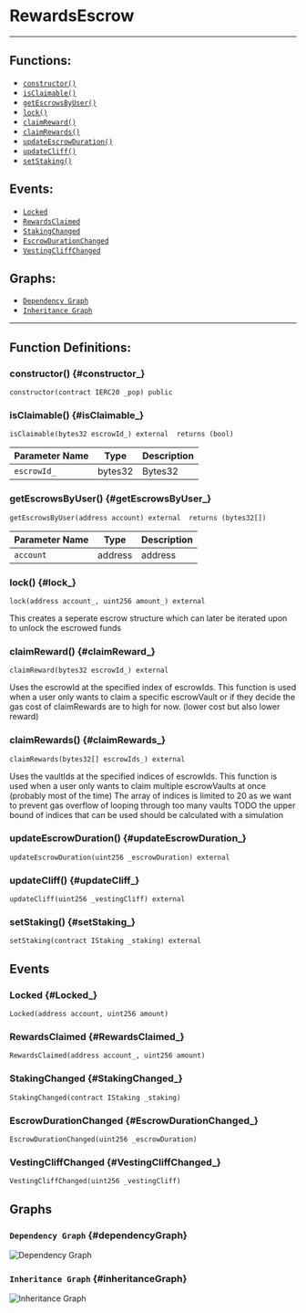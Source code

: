 # RewardsEscrow
***
## Functions:
- [`constructor()`](#constructor_)
- [`isClaimable()`](#isClaimable_)
- [`getEscrowsByUser()`](#getEscrowsByUser_)
- [`lock()`](#lock_)
- [`claimReward()`](#claimReward_)
- [`claimRewards()`](#claimRewards_)
- [`updateEscrowDuration()`](#updateEscrowDuration_)
- [`updateCliff()`](#updateCliff_)
- [`setStaking()`](#setStaking_)
## Events:
- [`Locked`](#Locked_)
- [`RewardsClaimed`](#RewardsClaimed_)
- [`StakingChanged`](#StakingChanged_)
- [`EscrowDurationChanged`](#EscrowDurationChanged_)
- [`VestingCliffChanged`](#VestingCliffChanged_)
## Graphs:
- [`Dependency Graph`](#dependencyGraph)
- [`Inheritance Graph`](#inheritanceGraph)
***
## Function Definitions:
### <a name="constructor_"></a> constructor() {#constructor_}
```
constructor(contract IERC20 _pop) public 
```
### <a name="isClaimable_"></a> isClaimable() {#isClaimable_}
```
isClaimable(bytes32 escrowId_) external  returns (bool)
```
| Parameter Name | Type | Description |
|------------|-----| -------|
| `escrowId_`| bytes32| Bytes32|
### <a name="getEscrowsByUser_"></a> getEscrowsByUser() {#getEscrowsByUser_}
```
getEscrowsByUser(address account) external  returns (bytes32[])
```
| Parameter Name | Type | Description |
|------------|-----| -------|
| `account`| address| address|
### <a name="lock_"></a> lock() {#lock_}
```
lock(address account_, uint256 amount_) external 
```
This creates a seperate escrow structure which can later be iterated upon to unlock the escrowed funds
### <a name="claimReward_"></a> claimReward() {#claimReward_}
```
claimReward(bytes32 escrowId_) external 
```
Uses the escrowId at the specified index of escrowIds.
This function is used when a user only wants to claim a specific escrowVault or if they decide the gas cost of claimRewards are to high for now.
(lower cost but also lower reward)
### <a name="claimRewards_"></a> claimRewards() {#claimRewards_}
```
claimRewards(bytes32[] escrowIds_) external 
```
Uses the vaultIds at the specified indices of escrowIds.
This function is used when a user only wants to claim multiple escrowVaults at once (probably most of the time)
The array of indices is limited to 20 as we want to prevent gas overflow of looping through too many vaults
TODO the upper bound of indices that can be used should be calculated with a simulation
### <a name="updateEscrowDuration_"></a> updateEscrowDuration() {#updateEscrowDuration_}
```
updateEscrowDuration(uint256 _escrowDuration) external 
```
### <a name="updateCliff_"></a> updateCliff() {#updateCliff_}
```
updateCliff(uint256 _vestingCliff) external 
```
### <a name="setStaking_"></a> setStaking() {#setStaking_}
```
setStaking(contract IStaking _staking) external 
```
## Events
### <a name="Locked_"></a> Locked {#Locked_}
```
Locked(address account, uint256 amount)
```
### <a name="RewardsClaimed_"></a> RewardsClaimed {#RewardsClaimed_}
```
RewardsClaimed(address account_, uint256 amount)
```
### <a name="StakingChanged_"></a> StakingChanged {#StakingChanged_}
```
StakingChanged(contract IStaking _staking)
```
### <a name="EscrowDurationChanged_"></a> EscrowDurationChanged {#EscrowDurationChanged_}
```
EscrowDurationChanged(uint256 _escrowDuration)
```
### <a name="VestingCliffChanged_"></a> VestingCliffChanged {#VestingCliffChanged_}
```
VestingCliffChanged(uint256 _vestingCliff)
```
## Graphs
### <a name="dependencyGraph"></a> `Dependency Graph` {#dependencyGraph}
![Dependency Graph](images/RewardsEscrow_dependency_graph.png)
### <a name="inheritanceGraph"></a> `Inheritance Graph` {#inheritanceGraph}
![Inheritance Graph](images/RewardsEscrow_inheritance_graph.png)
